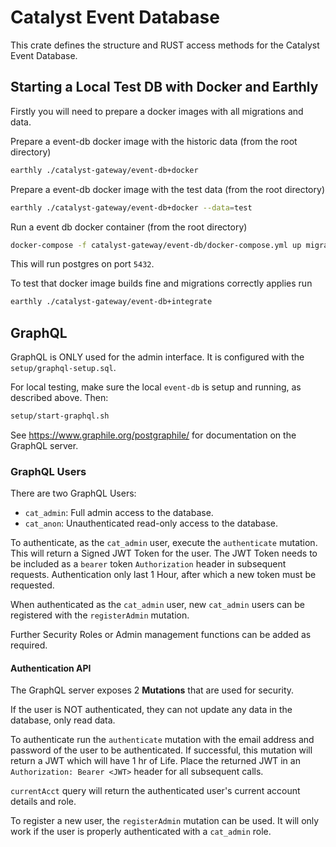 # Catalyst Event Database

This crate defines the structure and RUST access methods for the Catalyst Event Database.

## Starting a Local Test DB with Docker and Earthly

Firstly you will need to prepare a docker images with all migrations and data.

Prepare a event-db docker image with the historic data
(from the root directory)

```sh
earthly ./catalyst-gateway/event-db+docker
```

Prepare a event-db docker image with the test data
(from the root directory)

```sh
earthly ./catalyst-gateway/event-db+docker --data=test
```

Run a event db docker container
(from the root directory)

```sh
docker-compose -f catalyst-gateway/event-db/docker-compose.yml up migrations
```

This will run postgres on port `5432`.

To test that docker image builds fine and migrations correctly applies run

```sh
earthly ./catalyst-gateway/event-db+integrate
```

## GraphQL

GraphQL is ONLY used for the admin interface.
It is configured with the `setup/graphql-setup.sql`.

For local testing, make sure the local `event-db` is setup and running, as described above.
Then:

```sh
setup/start-graphql.sh
```

See <https://www.graphile.org/postgraphile/> for documentation on the GraphQL server.

### GraphQL Users

There are two GraphQL Users:

* `cat_admin`: Full admin access to the database.
* `cat_anon`: Unauthenticated read-only access to the database.

To authenticate, as the `cat_admin` user, execute the `authenticate` mutation.
This will return a Signed JWT Token for the user.
The JWT Token needs to be included as a `bearer` token `Authorization` header in subsequent requests.
Authentication only last 1 Hour, after which a new token must be requested.

When authenticated as the `cat_admin` user, new `cat_admin` users can be registered with the `registerAdmin` mutation.

Further Security Roles or Admin management functions can be added as required.

#### Authentication API

The GraphQL server exposes 2 **Mutations** that are used for security.

If the user is NOT authenticated, they can not update any data in the database, only read data.

To authenticate run the `authenticate` mutation with the email address and password of the user to be authenticated.
If successful, this mutation will return a JWT which will have 1 hr of Life.
Place the returned JWT in an `Authorization: Bearer <JWT>` header for all subsequent calls.

`currentAcct` query will return the authenticated user's current account details and role.

To register a new user, the `registerAdmin` mutation can be used.
It will only work if the user is properly authenticated with a `cat_admin` role.
